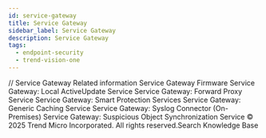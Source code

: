 ```yaml
---
id: service-gateway
title: Service Gateway
sidebar_label: Service Gateway
description: Service Gateway
tags:
  - endpoint-security
  - trend-vision-one
---
```


/*<![CDATA[*/ $('#title').html($('meta[name=map-description]').attr('content')); /*]]>*/ Service Gateway Related information Service Gateway Firmware Service Gateway: Local ActiveUpdate Service Service Gateway: Forward Proxy Service Service Gateway: Smart Protection Services Service Gateway: Generic Caching Service Service Gateway: Syslog Connector (On-Premises) Service Gateway: Suspicious Object Synchronization Service © 2025 Trend Micro Incorporated. All rights reserved.Search Knowledge Base